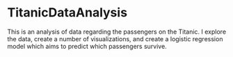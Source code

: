 # TitanicDataAnalysis
This is an analysis of data regarding the passengers on the Titanic. I explore the data, create a number of visualizations, and create a logistic regression model which aims to predict which passengers survive.
